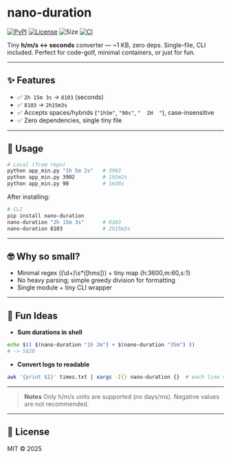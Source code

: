 # nano-duration
[![PyPI](https://img.shields.io/pypi/v/nano-duration.svg?color=blue)](https://pypi.org/project/nano-duration/)
[![License](https://img.shields.io/badge/license-MIT-green.svg)](LICENSE)
![Size](https://img.shields.io/badge/size-~1KB-lightgrey.svg)
[![CI](https://github.com/ozgunlu/nano-duration/actions/workflows/ci.yml/badge.svg)](https://github.com/ozgunlu/nano-duration/actions)

Tiny **h/m/s ↔ seconds** converter — ~1 KB, zero deps.
Single-file, CLI included. Perfect for code-golf, minimal containers, or just for fun.

---

## ✨ Features
- ✅ `2h 15m 3s` → `8103` (seconds)
- ✅ `8103` → `2h15m3s`
- ✅ Accepts spaces/hybrids (`"1h5m"`, `"90s"`, `"  2H  "`), case-insensitive
- ✅ Zero dependencies, single tiny file

---

## 🚀 Usage
```bash
# Local (from repo)
python app_min.py "1h 5m 2s"   # 3902
python app_min.py 3902         # 1h5m2s
python app_min.py 90           # 1m30s
```

After installing:

```bash
# CLI
pip install nano-duration
nano-duration "2h 15m 3s"      # 8103
nano-duration 8103             # 2h15m3s
```

---

## 🤓 Why so small?

- Minimal regex ((\d+)\s*([hms])) + tiny map {h:3600,m:60,s:1}
- No heavy parsing; simple greedy division for formatting
- Single module + tiny CLI wrapper

---

## 🎉 Fun Ideas

- **Sum durations in shell**
```bash
echo $(( $(nano-duration "1h 2m") + $(nano-duration "35m") ))
# -> 5820
```
- **Convert logs to readable**
```bash
awk '{print $1}' times.txt | xargs -I{} nano-duration {}  # each line seconds→hms
```

---

> **Notes**
> Only h/m/s units are supported (no days/ms). Negative values are not recommended.

---

## 📜 License

MIT © 2025

